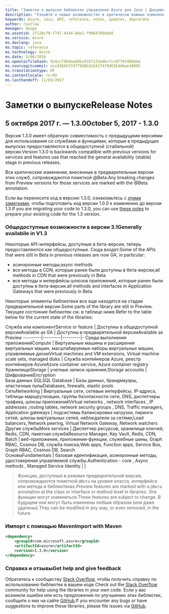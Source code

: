 ```yaml
---
title: "Заметки о выпуске библиотек управления Azure для Java | Документация Майкрософт"
description: "Узнайте о новых возможностях и критически важных изменениях в библиотеках управления Azure для Java"
keywords: Azure, Java, API, reference, notes, updates, deprecate
author: routlaw
manager: douge
ms.assetid: 1f128cf9-f747-4344-84e1-f9964709deb8
ms.service: Azure
ms.devlang: java
ms.topic: reference
ms.technology: Azure
ms.date: 3/06/2016
ms.openlocfilehash: 924ccf9bdaad4bc635f133adbcfcc8f797d06644
ms.sourcegitcommit: acc83bb537d77568b2a5427479d6354d6ae30885
ms.translationtype: HT
ms.contentlocale: ru-RU
ms.lasthandoff: 11/03/2017
---
```

# <a name="release-notes"></a><span data-ttu-id="9245a-104">Заметки о выпуске</span><span class="sxs-lookup"><span data-stu-id="9245a-104">Release Notes</span></span> 

## <a name="october-5-2017---130"></a><span data-ttu-id="9245a-105">5 октября 2017 г. — 1.3.0</span><span class="sxs-lookup"><span data-stu-id="9245a-105">October 5, 2017 - 1.3.0</span></span> 

<span data-ttu-id="9245a-106">Версия 1.3.0 имеет обратную совместимость с предыдущими версиями для использования со службами и функциями, которые в предыдущих выпусках предоставляются в общедоступной (стабильной) версии.</span><span class="sxs-lookup"><span data-stu-id="9245a-106">Version 1.3.0 is backwards compatible with previous versions for services and features use that reached the general availability (stable) stage in previous releases.</span></span>

<span data-ttu-id="9245a-107">Все критические изменения, внесенные в предварительные версии этих служб, сопровождаются пометкой @Beta.</span><span class="sxs-lookup"><span data-stu-id="9245a-107">Any breaking changes from Preview versions for those services are marked with the @Beta annotation.</span></span>

<span data-ttu-id="9245a-108">Если вы переносите код в версию 1.3.0, ознакомьтесь с [этими заметками](https://github.com/Azure/azure-sdk-for-java/blob/master/notes/prepare-for-1.3.0.md), чтобы подготовить код версии 1.0.0 к изменению до версии 1.3.</span><span class="sxs-lookup"><span data-stu-id="9245a-108">If you are migrating your code to 1.3.0, you can use [these notes](https://github.com/Azure/azure-sdk-for-java/blob/master/notes/prepare-for-1.3.0.md) to prepare your existing code for the 1.3 version.</span></span>

### <a name="generally-availabile-in-v13"></a><span data-ttu-id="9245a-109">Общедоступные возможности в версии 3.1</span><span class="sxs-lookup"><span data-stu-id="9245a-109">Generally availabile in V1.3</span></span>

<span data-ttu-id="9245a-110">Некоторые API-интерфейсы, доступные в бета-версии, теперь предоставляются как общедоступные. Сюда входят:</span><span class="sxs-lookup"><span data-stu-id="9245a-110">Some of the APIs that were still in Beta in previous releases are now GA, in particular:</span></span>

- <span data-ttu-id="9245a-111">асинхронные методы;</span><span class="sxs-lookup"><span data-stu-id="9245a-111">async methods</span></span>
- <span data-ttu-id="9245a-112">все методы в CDN, которые ранее были доступны в бета-версии;</span><span class="sxs-lookup"><span data-stu-id="9245a-112">all methods in CDN that were previously in Beta</span></span>
- <span data-ttu-id="9245a-113">все методы и интерфейсы шлюзов приложений, которые ранее были доступны в бета-версии.</span><span class="sxs-lookup"><span data-stu-id="9245a-113">all methods and interfaces in Application Gateways that were previously in Beta</span></span>

 <span data-ttu-id="9245a-114">Некоторые элементы библиотеки все еще находятся на стадии предварительной версии.</span><span class="sxs-lookup"><span data-stu-id="9245a-114">Some parts of the library are still in Preview.</span></span> <span data-ttu-id="9245a-115">Текущее состояние библиотек см. в таблице ниже.</span><span class="sxs-lookup"><span data-stu-id="9245a-115">Refer to the table below for the current state of the libraries:</span></span>

<span data-ttu-id="9245a-116">Служба или компонент</span><span class="sxs-lookup"><span data-stu-id="9245a-116">Service or feature</span></span> | <span data-ttu-id="9245a-117">Доступны в общедоступной версии</span><span class="sxs-lookup"><span data-stu-id="9245a-117">Available as GA</span></span> | <span data-ttu-id="9245a-118">Доступны в предварительной версии</span><span class="sxs-lookup"><span data-stu-id="9245a-118">Available as Preview</span></span> 
---------|---------|---------|-
<span data-ttu-id="9245a-119">Среда выполнения приложений</span><span class="sxs-lookup"><span data-stu-id="9245a-119">Compute</span></span>  | <span data-ttu-id="9245a-120">Виртуальные машины и расширения виртуальных машин, масштабируемые наборы виртуальных машин, управляемые диски</span><span class="sxs-lookup"><span data-stu-id="9245a-120">Virtual machines and VM extensions, Virtual machine scale sets, managed disks</span></span>   | <span data-ttu-id="9245a-121">Служба контейнеров Azure, реестр контейнеров Azure</span><span class="sxs-lookup"><span data-stu-id="9245a-121">Azure container service, Azure container registry</span></span> 
<span data-ttu-id="9245a-122">Хранилище</span><span class="sxs-lookup"><span data-stu-id="9245a-122">Storage</span></span>   |  <span data-ttu-id="9245a-123">учетные записи хранения;</span><span class="sxs-lookup"><span data-stu-id="9245a-123">Storage accounts</span></span>       |    <span data-ttu-id="9245a-124">Шифрование</span><span class="sxs-lookup"><span data-stu-id="9245a-124">Encryption</span></span>     
<span data-ttu-id="9245a-125">База данных SQL</span><span class="sxs-lookup"><span data-stu-id="9245a-125">SQL Database</span></span>  | <span data-ttu-id="9245a-126">Базы данных, брандмауэры, эластичные пулы</span><span class="sxs-lookup"><span data-stu-id="9245a-126">Databases, firewalls, elastic pools</span></span>              
<span data-ttu-id="9245a-127">Сеть</span><span class="sxs-lookup"><span data-stu-id="9245a-127">Networking</span></span>    |  <span data-ttu-id="9245a-128">Виртуальные сети, сетевые интерфейсы, IP-адреса, таблицы маршрутизации, группы безопасности сети, DNS, диспетчеры трафика, шлюзы приложений</span><span class="sxs-lookup"><span data-stu-id="9245a-128">Virtual networks , network interfaces , IP addresses ,routing tables, network security groups , DNS, Traffic managers, Application gateways</span></span>  |    <span data-ttu-id="9245a-129">подсистемы балансировки нагрузки, пиринги сетей, шлюзы виртуальных сетей, наблюдатели за сетями;</span><span class="sxs-lookup"><span data-stu-id="9245a-129">Load balancers, Network peering, Virtual Network Gateway, Network watchers</span></span> 
<span data-ttu-id="9245a-130">Другие службы</span><span class="sxs-lookup"><span data-stu-id="9245a-130">More services</span></span>    |  <span data-ttu-id="9245a-131">Диспетчер ресурсов, хранилище ключей, Redis, CDN, пакетная служба</span><span class="sxs-lookup"><span data-stu-id="9245a-131">Resource Manager, Key Vault, Redis,  CDN, Batch</span></span>       |  <span data-ttu-id="9245a-132">веб-приложения, приложения-функции, служебные шины, Graph RBAC, Cosmos DB, служба поиска;</span><span class="sxs-lookup"><span data-stu-id="9245a-132">Web apps, Function apps, Service Bus, Graph RBAC, Cosmos DB, Search</span></span>  
<span data-ttu-id="9245a-133">Основы</span><span class="sxs-lookup"><span data-stu-id="9245a-133">Fundamentals</span></span>     |   <span data-ttu-id="9245a-134">базовая идентификация, асинхронные методы, удостоверения управляемой службы.</span><span class="sxs-lookup"><span data-stu-id="9245a-134">Authentication - core , Async methods , Managed Service Identity</span></span>      |      |

> <span data-ttu-id="9245a-135">Функции, доступные в режиме предварительной версии, сопровождаются пометкой `@Beta` на уровне класса, интерфейса или метода в библиотеках.</span><span class="sxs-lookup"><span data-stu-id="9245a-135">Preview features are marked with a `@Beta` annotation at the class or interface or method level in libraries.</span></span> <span data-ttu-id="9245a-136">Эти функции могут измениться.</span><span class="sxs-lookup"><span data-stu-id="9245a-136">These features are subject to change.</span></span> <span data-ttu-id="9245a-137">В будущем они могут быть изменены любым образом (или даже удалены).</span><span class="sxs-lookup"><span data-stu-id="9245a-137">They can be modified in any way, or even removed, in the future.</span></span>

### <a name="import-with-maven"></a><span data-ttu-id="9245a-138">Импорт с помощью Maven</span><span class="sxs-lookup"><span data-stu-id="9245a-138">Import with Maven</span></span>

```XML
<dependency>
    <groupId>com.microsoft.azure</groupId>
    <artifactId>azure</artifactId>
    <version>1.3.0</version>
</dependency>
```

### <a name="get-help-and-give-feedback"></a><span data-ttu-id="9245a-139">Справка и отзывы</span><span class="sxs-lookup"><span data-stu-id="9245a-139">Get help and give feedback</span></span>

<span data-ttu-id="9245a-140">Обратитесь к сообществу [Stack Overflow](http://stackoverflow.com/questions/tagged/azure-java-sdk), чтобы получить справку по использованию библиотек в вашем коде.</span><span class="sxs-lookup"><span data-stu-id="9245a-140">Check out the [Stack Overflow](http://stackoverflow.com/questions/tagged/azure-java-sdk) community for help using the libraries in your own code.</span></span> <span data-ttu-id="9245a-141">Если у вас возникли ошибки или есть предложения по улучшению этих библиотек, сообщите о них на сайте [GitHub](https://github.com/Azure/azure-sdk-for-java/issues).</span><span class="sxs-lookup"><span data-stu-id="9245a-141">If you encounter any bugs or have suggestions to improve these libraries, please file issues via [GitHub](https://github.com/Azure/azure-sdk-for-java/issues).</span></span>


